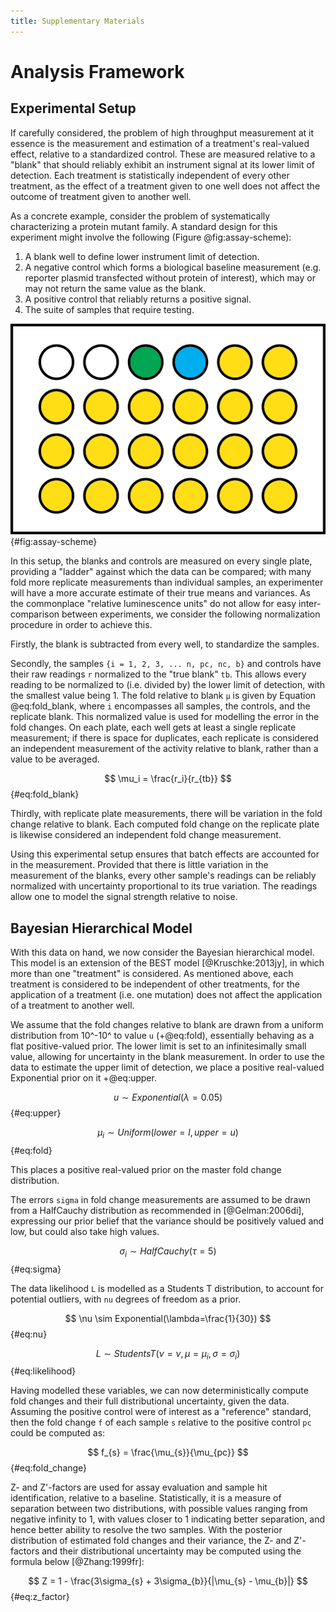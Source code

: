 ```yaml
---
title: Supplementary Materials
---
```


# Analysis Framework

## Experimental Setup

If carefully considered, the problem of high throughput measurement at it essence is the measurement and estimation of a treatment's real-valued effect, relative to a standardized control. These are measured relative to a "blank" that should reliably exhibit an instrument signal at its lower limit of detection. Each treatment is statistically independent of every other treatment, as the effect of a treatment given to one well does not affect the outcome of treatment given to another well.

As a concrete example, consider the problem of systematically characterizing a protein mutant family. A standard design for this experiment might involve the following (Figure @fig:assay-scheme):

1. A blank well to define lower instrument limit of detection.
1. A negative control which forms a biological baseline measurement (e.g. reporter plasmid transfected without protein of interest), which may or may not return the same value as the blank.
1. A positive control that reliably returns a positive signal.
1. The suite of samples that require testing.

![Assay schematic. Yellow wells: samples. Green and blue: negative and positive controls (respectively). White wells: blanks.](./figures/assay-schematic.png){#fig:assay-scheme}

In this setup, the blanks and controls are measured on every single plate, providing a "ladder" against which the data can be compared; with many fold more replicate measurements than individual samples, an experimenter will have a more accurate estimate of their true means and variances. As the commonplace "relative luminescence units" do not allow for easy inter-comparison between experiments, we consider the following normalization procedure in order to achieve this.

Firstly, the blank is subtracted from every well, to standardize the samples.

Secondly, the samples `{i = 1, 2, 3, ... n, pc, nc, b}` and controls have their raw readings `r` normalized to the "true blank" `tb`. This allows every reading to be normalized to (i.e. divided by) the lower limit of detection, with the smallest value being 1. The fold relative to blank `µ` is given by Equation @eq:fold_blank, where `i` encompasses all samples, the controls, and the replicate blank. This normalized value is used for modelling the error in the fold changes. On each plate, each well gets at least a single replicate measurement; if there is space for duplicates, each replicate is considered an independent measurement of the activity relative to blank, rather than a value to be averaged.

$$ \mu_i = \frac{r_i}{r_{tb}} $$ {#eq:fold_blank}

Thirdly, with replicate plate measurements, there will be variation in the fold change relative to blank. Each computed fold change on the replicate plate is likewise considered an independent fold change measurement.

Using this experimental setup ensures that batch effects are accounted for in the measurement. Provided that there is little variation in the measurement of the blanks, every other sample's readings can be reliably normalized with uncertainty proportional to its true variation. The readings allow one to model the signal strength relative to noise.

## Bayesian Hierarchical Model

With this data on hand, we now consider the Bayesian hierarchical model. This model is an extension of the BEST model [@Kruschke:2013jy], in which more than one "treatment" is considered. As mentioned above, each treatment is considered to be independent of other treatments, for the application of a treatment (i.e. one mutation) does not affect the application of a treatment to another well.

We assume that the fold changes relative to blank are drawn from a uniform distribution from 10^-10^ to value `u` (+@eq:fold), essentially behaving as a flat positive-valued prior. The lower limit is set to an infinitesimally small value, allowing for uncertainty in the blank measurement. In order to use the data to estimate the upper limit of detection, we place a positive real-valued Exponential prior on it +@eq:upper.

$$ u \sim Exponential(\lambda=0.05) $$ {#eq:upper}

$$ \mu_{i} \sim Uniform(lower=l, upper=u) $$ {#eq:fold}

This places a positive real-valued prior on the master fold change distribution.

The errors `sigma` in fold change measurements are assumed to be drawn from a HalfCauchy distribution as recommended in [@Gelman:2006di], expressing our prior belief that the variance should be positively valued and low, but could also take high values.

$$ \sigma_{i} \sim HalfCauchy(\tau=5) $$ {#eq:sigma}

The data likelihood `L` is modelled as a Students T distribution, to account for potential outliers, with `nu` degrees of freedom as a prior.

$$ \nu \sim Exponential(\lambda=\frac{1}{30}) $$ {#eq:nu}

$$ L \sim StudentsT(\nu=\nu, \mu=\mu_{i}, \sigma=\sigma_{i}) $$ {#eq:likelihood}

Having modelled these variables, we can now deterministically compute fold changes and their full distributional uncertainty, given the data. Assuming the positive control were of interest as a "reference" standard, then the fold change `f` of each sample `s` relative to the positive control `pc` could be computed as:

$$ f_{s} = \frac{\mu_{s}}{\mu_{pc}} $$ {#eq:fold_change}

Z- and Z'-factors are used for assay evaluation and sample hit identification, relative to a baseline. Statistically, it is a measure of separation between two distributions, with possible values ranging from negative infinity to 1, with values closer to 1 indicating better separation, and hence better ability to resolve the two samples. With the posterior distribution of estimated fold changes and their variance, the Z- and Z'-factors and their distributional uncertainty may be computed using the formula below [@Zhang:1999fr]:

$$ Z = 1 - \frac{3\sigma_{s} + 3\sigma_{b}}{|\mu_{s} - \mu_{b}|} $$ {#eq:z_factor}
